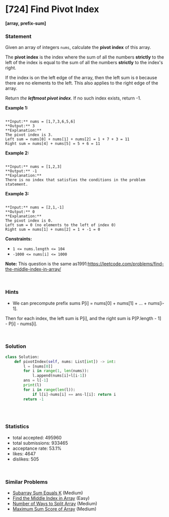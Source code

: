 # [724] Find Pivot Index

**[array, prefix-sum]**

### Statement

Given an array of integers `nums`, calculate the **pivot index** of this array.

The **pivot index** is the index where the sum of all the numbers **strictly** to the left of the index is equal to the sum of all the numbers **strictly** to the index's right.

If the index is on the left edge of the array, then the left sum is `0` because there are no elements to the left. This also applies to the right edge of the array.

Return *the **leftmost pivot index***. If no such index exists, return -1.


**Example 1:**

```

**Input:** nums = [1,7,3,6,5,6]
**Output:** 3
**Explanation:**
The pivot index is 3.
Left sum = nums[0] + nums[1] + nums[2] = 1 + 7 + 3 = 11
Right sum = nums[4] + nums[5] = 5 + 6 = 11

```

**Example 2:**

```

**Input:** nums = [1,2,3]
**Output:** -1
**Explanation:**
There is no index that satisfies the conditions in the problem statement.
```

**Example 3:**

```

**Input:** nums = [2,1,-1]
**Output:** 0
**Explanation:**
The pivot index is 0.
Left sum = 0 (no elements to the left of index 0)
Right sum = nums[1] + nums[2] = 1 + -1 = 0

```

**Constraints:**
* `1 <= nums.length <= 104`
* `-1000 <= nums[i] <= 1000`


**Note:** This question is the same as1991:<https://leetcode.com/problems/find-the-middle-index-in-array/>

<br>

### Hints

- We can precompute prefix sums P[i] = nums[0] + nums[1] + ... + nums[i-1].

Then for each index, the left sum is P[i], and the right sum is P[P.length - 1] - P[i] - nums[i].

<br>

### Solution

```py
class Solution:
    def pivotIndex(self, nums: List[int]) -> int:
        l = [nums[0]]
        for i in range(1, len(nums)):
            l.append(nums[i]+l[i-1])
        ans = l[-1]
        print(l)
        for i in range(len(l)):
            if l[i]-nums[i] == ans-l[i]: return i
        return -1
        
```

<br>

### Statistics

- total accepted: 495960
- total submissions: 933465
- acceptance rate: 53.1%
- likes: 4647
- dislikes: 505

<br>

### Similar Problems

- [Subarray Sum Equals K](https://leetcode.com/problems/subarray-sum-equals-k) (Medium)
- [Find the Middle Index in Array](https://leetcode.com/problems/find-the-middle-index-in-array) (Easy)
- [Number of Ways to Split Array](https://leetcode.com/problems/number-of-ways-to-split-array) (Medium)
- [Maximum Sum Score of Array](https://leetcode.com/problems/maximum-sum-score-of-array) (Medium)
